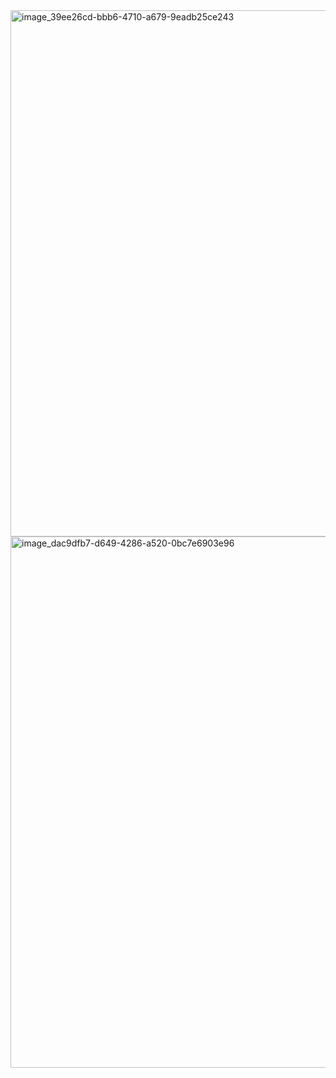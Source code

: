 <img width="882" height="842" alt="image_39ee26cd-bbb6-4710-a679-9eadb25ce243" src="https://github.com/user-attachments/assets/971e90ca-6504-4258-a805-b18a25696df8" />
<img width="881" height="850" alt="image_dac9dfb7-d649-4286-a520-0bc7e6903e96" src="https://github.com/user-attachments/assets/2a6766dd-3fa8-4826-acfc-3e2030042ddf" />
